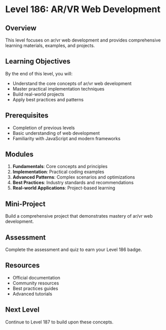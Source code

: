 # Level 186: AR/VR Web Development

## Overview
This level focuses on ar/vr web development and provides comprehensive learning materials, examples, and projects.

## Learning Objectives
By the end of this level, you will:
- Understand the core concepts of ar/vr web development
- Master practical implementation techniques
- Build real-world projects
- Apply best practices and patterns

## Prerequisites
- Completion of previous levels
- Basic understanding of web development
- Familiarity with JavaScript and modern frameworks

## Modules
1. **Fundamentals**: Core concepts and principles
2. **Implementation**: Practical coding examples
3. **Advanced Patterns**: Complex scenarios and optimizations
4. **Best Practices**: Industry standards and recommendations
5. **Real-world Applications**: Project-based learning

## Mini-Project
Build a comprehensive project that demonstrates mastery of ar/vr web development.

## Assessment
Complete the assessment and quiz to earn your Level 186 badge.

## Resources
- Official documentation
- Community resources
- Best practices guides
- Advanced tutorials

## Next Level
Continue to Level 187 to build upon these concepts.
